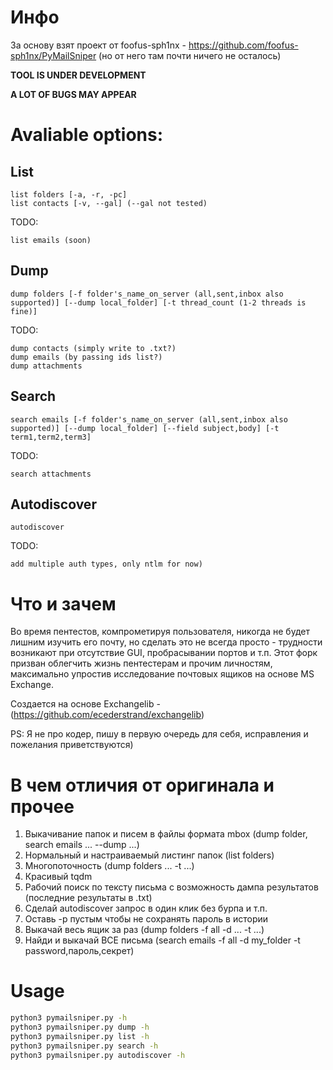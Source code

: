 # Инфо

За основу взят проект от foofus-sph1nx - https://github.com/foofus-sph1nx/PyMailSniper (но от него там почти ничего не осталось)

**TOOL IS UNDER DEVELOPMENT**

**A LOT OF BUGS MAY APPEAR**

# Avaliable options:
## List 
```
list folders [-a, -r, -pc]
list contacts [-v, --gal] (--gal not tested)
```
TODO:
```
list emails (soon)
```
## Dump
```
dump folders [-f folder's_name_on_server (all,sent,inbox also supported)] [--dump local_folder] [-t thread_count (1-2 threads is fine)] 
```
TODO:
```
dump contacts (simply write to .txt?)
dump emails (by passing ids list?) 
dump attachments
```
## Search
```
search emails [-f folder's_name_on_server (all,sent,inbox also supported)] [--dump local_folder] [--field subject,body] [-t term1,term2,term3]
```
TODO: 
```
search attachments
```
## Autodiscover
```
autodiscover 
```
TODO:
```
add multiple auth types, only ntlm for now)
```

# Что и зачем

Во время пентестов, компрометируя пользователя, никогда не будет лишним изучить его почту, 
но сделать это не всегда просто - трудности возникают при отсутствие GUI, пробрасывании портов и т.п.
Этот форк призван облегчить жизнь пентестерам и прочим личностям, максимально упростив исследование почтовых ящиков на основе MS Exchange.

Создается на основе Exchangelib - (https://github.com/ecederstrand/exchangelib)


PS:
Я не про кодер, пишу в первую очередь для себя, исправления и пожелания приветствуются)

# В чем отличия от оригинала и прочее
1) Выкачивание папок и писем в файлы формата mbox (dump folder, search emails ... --dump ...)
2) Нормальный и настраиваемый листинг папок (list folders)
3) Многопоточность (dump folders ... -t ...)
4) Красивый tqdm
5) Рабочий поиск по тексту письма с возможность дампа результатов (последние результаты в .txt)
6) Сделай autodiscover запрос в один клик без бурпа и т.п.
7) Оставь -p пустым чтобы не сохранять пароль в истории
8) Выкачай весь ящик за раз (dump folders -f all -d ... -t ...)
9) Найди и выкачай ВСЕ письма (search emails -f all -d my_folder -t password,пароль,секрет)

# Usage
```bash
python3 pymailsniper.py -h
python3 pymailsniper.py dump -h
python3 pymailsniper.py list -h
python3 pymailsniper.py search -h
python3 pymailsniper.py autodiscover -h
```

